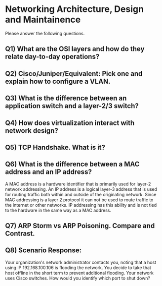 Networking Architecture, Design and Maintainence
================================================

Please answer the following questions.

Q1) What are the OSI layers and how do they relate day-to-day operations?
-------------------------------------------------------------------------

Q2) Cisco/Juniper/Equivalent: Pick one and explain how to configure a VLAN.
---------------------------------------------------------------------------

Q3) What is the difference between an application switch and a layer-2/3 switch?
--------------------------------------------------------------------------------

Q4) How does virtualization interact with network design?
---------------------------------------------------------

Q5) TCP Handshake. What is it?
------------------------------

Q6) What is the difference between a MAC address and an IP address?
-------------------------------------------------------------------
A MAC address is a hardware identifier that is primarily used for layer-2 network addressing. An IP address is a logical layer-3 address that is used for routing traffic both within and outside of the originating network. Since MAC addressing is a layer 2 protocol it can not be used to route traffic to the internet or other networks. IP addressing has this ability and is not tied to the hardware in the same way as a MAC address.

Q7) ARP Storm vs ARP Poisoning. Compare and Contrast.
-----------------------------------------------------

Q8) Scenario Response:
----------------------
Your organization's network administrator contacts you, noting that a host using IP 192.168.100.106 is flooding the network.  You decide to take that host offline in the short term to prevent additional flooding.  Your network uses Cisco switches.  How would you identify which port to shut down?


